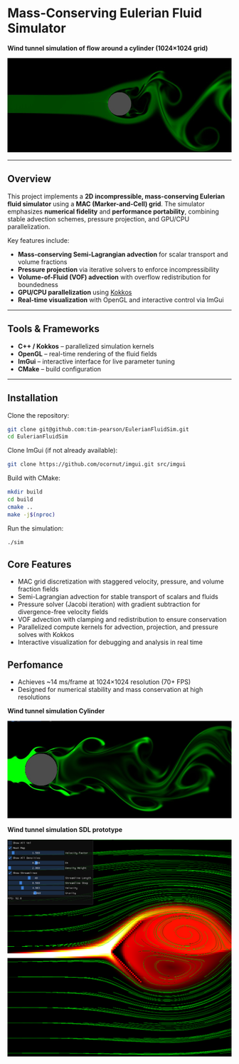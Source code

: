# Mass-Conserving Eulerian Fluid Simulator

**Wind tunnel simulation of flow around a cylinder (1024×1024 grid)**

![Cylinder Wind Tunnel](./images/timothy_cylinder.png)



---

## Overview

This project implements a **2D incompressible, mass-conserving Eulerian fluid
simulator** using a **MAC (Marker-and-Cell) grid**. The simulator emphasizes
**numerical fidelity** and **performance portability**, combining stable
advection schemes, pressure projection, and GPU/CPU parallelization.  

Key features include:  
- **Mass-conserving Semi-Lagrangian advection** for scalar transport and volume
fractions  
- **Pressure projection** via iterative solvers to enforce incompressibility  
- **Volume-of-Fluid (VOF) advection** with overflow redistribution for
boundedness  
- **GPU/CPU parallelization** using [Kokkos](https://github.com/kokkos/kokkos)  
- **Real-time visualization** with OpenGL and interactive control via ImGui  

---

## Tools & Frameworks

- **C++ / Kokkos** – parallelized simulation kernels  
- **OpenGL** – real-time rendering of the fluid fields  
- **ImGui** – interactive interface for live parameter tuning  
- **CMake** – build configuration  

---

## Installation

Clone the repository:  

```bash
git clone git@github.com:tim-pearson/EulerianFluidSim.git
cd EulerianFluidSim
```
Clone ImGui (if not already available):
```bash
git clone https://github.com/ocornut/imgui.git src/imgui

```
Build with CMake:
```bash
mkdir build
cd build
cmake ..
make -j$(nproc)

```
Run the simulation:
```bash
./sim
```

## Core Features

- MAC grid discretization with staggered velocity, pressure, and volume
fraction fields
- Semi-Lagrangian advection for stable transport of scalars and fluids
- Pressure solver (Jacobi iteration) with gradient subtraction for
divergence-free velocity fields
- VOF advection with clamping and redistribution to ensure conservation
- Parallelized compute kernels for advection, projection, and pressure solves
with Kokkos
- Interactive visualization for debugging and analysis in real time


## Perfomance

- Achieves ~14 ms/frame at 1024×1024 resolution (70+ FPS)
- Designed for numerical stability and mass conservation at high resolutions

**Wind tunnel simulation Cylinder**

![Cylinder Wind Tunnel](./images/highvel_cylinder.png)

**Wind tunnel simulation SDL prototype**

![Cylinder Wind Tunnel](./images/timothy_streamlines.png)